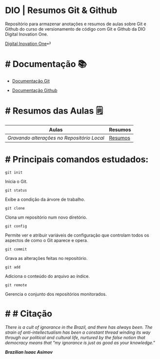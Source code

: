 # DIO | Resumos Git & Github 
Repositório para armazenar anotações e resumos de aulas sobre Git e Github do curso de versionamento de código com Git e Github da DIO Digital Inovation One. 

[Digital Inovation One](https://web.dio.me)⏎ 

# # Documentação 📚
- [Documentação Git](https://git-scm.com/book/pt-br/v2/Come%c3%a7ando-Sobre-Controle-de-Vers%c3%a3o)

- [Documentação Github](https://docs.github.com/pt)
# # Resumos das Aulas 🗒️
|Aulas |Resumos|
|------|-------|
|_Gravando alterações no Repositório Local_ |[Resumos](https://web.dio.me/course/406684a4-396d-4160-94b9-ead934e18564/learning/599dd3dd-d189-474f-a55c-22f37b4472da?autoplay=1&back=%2Ftrack%2Fsantander-linux-para-iniciantes&moduleId=undefined&tab=undefined)|

# # Principais comandos estudados:
```
git init 
```
Inicia o Git.
```
git status
```
Exibe a condição da árvore de trabalho.
```
git clone
```
Clona um repositório num novo diretório.
```
git config
```
Permite ver e atribuir variáveis de configuração que controlam todos os aspectos de como o Git aparece e opera.
```
git commit
```
Grava as alterações feitas no repositório.
```
git add
```
Adiciona o conteúdo do arquivo ao índice.
```
git remote
```
Gerencia o conjunto dos repositórios monitorados.


# # # Citação

_There is a cult of ignorance in the Brazil, and there has always been. The strain of anti-intellectualism has been a constant thread winding its way through our political and cultural life, nurtured by the false notion that democracy means that "my ignorance is just as good as your knowledge."_  

  ***Brazilian Isaac Asimov*** 
